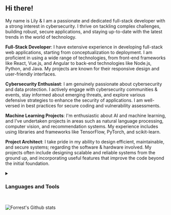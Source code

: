 <h2>Hi there!</h2>

My name is Lily & I am a passionate and dedicated full-stack developer with a strong interest in cybersecurity. I thrive on tackling complex challenges, building robust, secure applications, and staying up-to-date with the latest trends in the world of technology.

**Full-Stack Developer**: I have extensive experience in developing full-stack web applications, starting from conceptualization to deployment. I am proficient in using a wide range of technologies, from front-end frameworks like React, Vue.js, and Angular to back-end technologies like Node.js, Python, and Java. My projects are known for their responsive design and user-friendly interfaces.

**Cybersecurity Enthusiast**: I am genuinely passionate about cybersecurity and data protection. I actively engage with cybersecurity communities & events, stay informed about emerging threats, and explore various defensive strategies to enhance the security of applications. I am well-versed in best practices for secure coding and vulnerability assessments.
  
**Machine Learning Projects**: I'm enthusiastic about AI and machine learning, and I've undertaken projects in areas such as natural language processing, computer vision, and recommendation systems. My experience includes using libraries and frameworks like TensorFlow, PyTorch, and scikit-learn.

**Project Architect**: I take pride in my ability to design efficient, maintainable, and secure systems; regarding the software & hardware involved. My projects often include designing scalable and reliable systems from the ground up, and incorporating useful features that improve the code beyond the initial foundation.

<details><summary><h3>Languages and Tools</h3></summary>
  <img align="left" alt="Java" width="30px" style="padding-right:10px;" src="https://cdn.jsdelivr.net/gh/devicons/devicon/icons/java/java-original.svg"/>
  <img align="left" alt="Python" width="30px" style="padding-right:10px;" src="https://cdn.jsdelivr.net/gh/devicons/devicon/icons/python/python-plain.svg" />
  <img align="left" alt="Linux" width="30px" style="padding-right:10px;" src="https://cdn.jsdelivr.net/gh/devicons/devicon/icons/linux/linux-original.svg" />
  <img align="left" alt="HTML" width="30px" style="padding-right:10px;" src="https://cdn.jsdelivr.net/gh/devicons/devicon/icons/html5/html5-plain.svg" />
  <img align="left" alt="CSS" width="30px" style="padding-right:10px;" src="https://cdn.jsdelivr.net/gh/devicons/devicon/icons/css3/css3-plain.svg" />
  <img align="left" alt="JavaScript" width="30px" style="padding-right:10px;" src="https://cdn.jsdelivr.net/gh/devicons/devicon/icons/javascript/javascript-plain.svg" />
  <img align="left" alt="React" width="30px" style="padding-right:10px;" src="https://cdn.jsdelivr.net/gh/devicons/devicon/icons/react/react-original.svg" />
  <img align="left" alt="C++" width="30px" style="padding-right:10px;" src="https://cdn.jsdelivr.net/gh/devicons/devicon/icons/cplusplus/cplusplus-line.svg" />
  <img align="left" alt="Bash" width="30px" style="padding-right:10px;" src="https://cdn.jsdelivr.net/gh/devicons/devicon/icons/bash/bash-original.svg" />
  <img align="left" alt="Azure" width="30px" style="padding-right:10px;" src="https://cdn.jsdelivr.net/gh/devicons/devicon/icons/azure/azure-original.svg" />
  <img align="left" alt="Docker" width="30px" style="padding-right:10px;" src="https://cdn.jsdelivr.net/gh/devicons/devicon/icons/docker/docker-plain-wordmark.svg" />
  <img align="left" alt="AWS" width="30px" style="padding-right:10px;" src="https://cdn.jsdelivr.net/gh/devicons/devicon/icons/amazonwebservices/amazonwebservices-original-wordmark.svg" />
  <img align="left" alt="jQuery" width="30px" style="padding-right:10px;" src="https://cdn.jsdelivr.net/gh/devicons/devicon/icons/jquery/jquery-original-wordmark.svg" />
  <img align="left" alt="mySQL" width="30px" style="padding-right:10px;" src="https://cdn.jsdelivr.net/gh/devicons/devicon/icons/mysql/mysql-original-wordmark.svg" />
  <img align="left" alt="Pi" width="30px" style="padding-right:10px;" src="https://cdn.jsdelivr.net/gh/devicons/devicon/icons/raspberrypi/raspberrypi-original.svg" />
  <img align="left" alt="VScode" width="30px" style="padding-right:10px;" src="https://cdn.jsdelivr.net/gh/devicons/devicon/icons/visualstudio/visualstudio-plain.svg" />
</details>
<br/>

![Forrest's Github stats](https://github-readme-stats.vercel.app/api?username=Original-Lily&show_icons=true&theme=panda)
